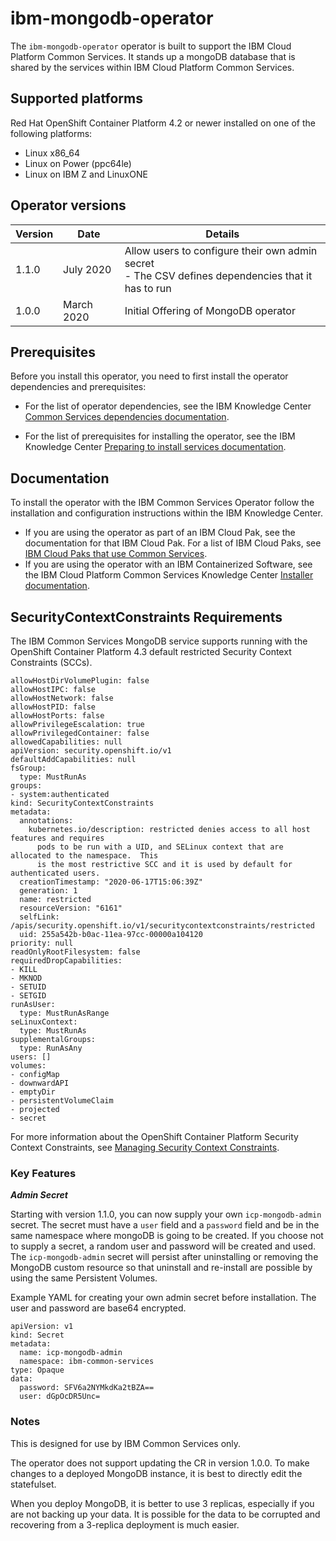 # ibm-mongodb-operator

The `ibm-mongodb-operator` operator is built to support the IBM Cloud Platform Common Services. It stands up a mongoDB database that is shared by the services within IBM Cloud Platform Common Services.

## Supported platforms

Red Hat OpenShift Container Platform 4.2 or newer installed on one of the following platforms:

   - Linux x86_64
   - Linux on Power (ppc64le)
   - Linux on IBM Z and LinuxONE

## Operator versions

| Version | Date | Details |
| ----- | ---- | ----------------- |
| 1.1.0 | July 2020 | Allow users to configure their own admin secret </br> - The CSV defines dependencies that it has to run
| 1.0.0 | March 2020 | Initial Offering of MongoDB operator

## Prerequisites

Before you install this operator, you need to first install the operator dependencies and prerequisites:

- For the list of operator dependencies, see the IBM Knowledge Center [Common Services dependencies documentation](http://ibm.biz/cpcs_opdependencies).

- For the list of prerequisites for installing the operator, see the IBM Knowledge Center [Preparing to install services documentation](http://ibm.biz/cpcs_opinstprereq).

## Documentation

To install the operator with the IBM Common Services Operator follow the installation and configuration instructions within the IBM Knowledge Center.

- If you are using the operator as part of an IBM Cloud Pak, see the documentation for that IBM Cloud Pak. For a list of IBM Cloud Paks, see [IBM Cloud Paks that use Common Services](http://ibm.biz/cpcs_cloudpaks).
- If you are using the operator with an IBM Containerized Software, see the IBM Cloud Platform Common Services Knowledge Center [Installer documentation](http://ibm.biz/cpcs_opinstall).

## SecurityContextConstraints Requirements

The IBM Common Services MongoDB service supports running with the OpenShift Container Platform 4.3 default restricted Security Context Constraints (SCCs).

```
allowHostDirVolumePlugin: false
allowHostIPC: false
allowHostNetwork: false
allowHostPID: false
allowHostPorts: false
allowPrivilegeEscalation: true
allowPrivilegedContainer: false
allowedCapabilities: null
apiVersion: security.openshift.io/v1
defaultAddCapabilities: null
fsGroup:
  type: MustRunAs
groups:
- system:authenticated
kind: SecurityContextConstraints
metadata:
  annotations:
    kubernetes.io/description: restricted denies access to all host features and requires
      pods to be run with a UID, and SELinux context that are allocated to the namespace.  This
      is the most restrictive SCC and it is used by default for authenticated users.
  creationTimestamp: "2020-06-17T15:06:39Z"
  generation: 1
  name: restricted
  resourceVersion: "6161"
  selfLink: /apis/security.openshift.io/v1/securitycontextconstraints/restricted
  uid: 255a542b-b0ac-11ea-97cc-00000a104120
priority: null
readOnlyRootFilesystem: false
requiredDropCapabilities:
- KILL
- MKNOD
- SETUID
- SETGID
runAsUser:
  type: MustRunAsRange
seLinuxContext:
  type: MustRunAs
supplementalGroups:
  type: RunAsAny
users: []
volumes:
- configMap
- downwardAPI
- emptyDir
- persistentVolumeClaim
- projected
- secret
```

For more information about the OpenShift Container Platform Security Context Constraints, see [Managing Security Context Constraints](https://docs.openshift.com/container-platform/4.3/authentication/managing-security-context-constraints.html).

### Key Features

**_Admin Secret_**

Starting with version 1.1.0, you can now supply your own `icp-mongodb-admin` secret. The secret must have a `user` field and a `password` field and be in the same namespace where mongoDB is going to be created. If you choose not to supply a secret, a random user and password will be created and used. The `icp-mongodb-admin` secret will persist after uninstalling or removing the MongoDB custom resource so that uninstall and re-install are possible by using the same Persistent Volumes.

Example YAML for creating your own admin secret before installation. The user and password are base64 encrypted.
```
apiVersion: v1
kind: Secret
metadata:
  name: icp-mongodb-admin
  namespace: ibm-common-services
type: Opaque
data:
  password: SFV6a2NYMkdKa2tBZA==
  user: dGpOcDR5Unc=
```

### Notes

This is designed for use by IBM Common Services only.

The operator does not support updating the CR in version 1.0.0. To make changes to a deployed MongoDB instance, it is best to directly edit the statefulset.

When you deploy MongoDB, it is better to use 3 replicas, especially if you are not backing up your data. It is possible for the data to be corrupted and recovering from a 3-replica deployment is much easier.

